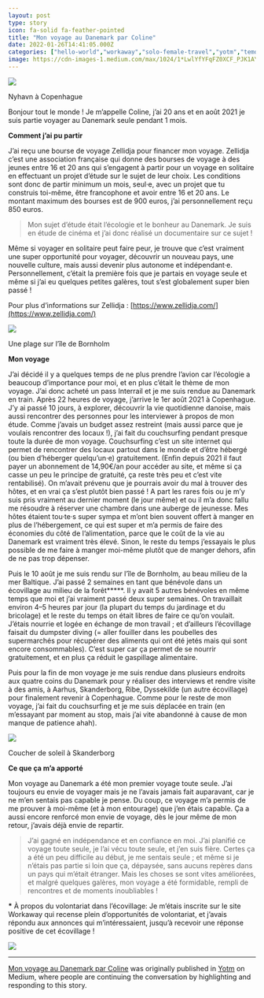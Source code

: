 ```yaml
---
layout: post
type: story
icon: fa-solid fa-feather-pointed
title: "Mon voyage au Danemark par Coline"
date: 2022-01-26T14:41:05.000Z
categories: ["hello-world","workaway","solo-female-travel","yotm","temoignage"]
image: https://cdn-images-1.medium.com/max/1024/1*LwlYfYFqFZ0XCF_PJK1AYg.jpeg
---
```


![](https://cdn-images-1.medium.com/max/1024/1*LwlYfYFqFZ0XCF_PJK1AYg.jpeg)

Nyhavn à Copenhague

Bonjour tout le monde ! Je m’appelle Coline, j’ai 20 ans et en août 2021 je suis partie voyager au Danemark seule pendant 1 mois.

**Comment j’ai pu partir**

J’ai reçu une bourse de voyage Zellidja pour financer mon voyage. Zellidja c’est une association française qui donne des bourses de voyage à des jeunes entre 16 et 20 ans qui s’engagent à partir pour un voyage en solitaire en effectuant un projet d’étude sur le sujet de leur choix. Les conditions sont donc de partir minimum un mois, seul·e, avec un projet que tu construis toi-même, être francophone et avoir entre 16 et 20 ans. Le montant maximum des bourses est de 900 euros, j’ai personnellement reçu 850 euros.

> Mon sujet d’étude était l’écologie et le bonheur au Danemark. Je suis en étude de cinéma et j’ai donc réalisé un documentaire sur ce sujet !

Même si voyager en solitaire peut faire peur, je trouve que c’est vraiment une super opportunité pour voyager, découvrir un nouveau pays, une nouvelle culture, mais aussi devenir plus autonome et indépendant·e. Personnellement, c’était la première fois que je partais en voyage seule et même si j’ai eu quelques petites galères, tout s’est globalement super bien passé !

Pour plus d’informations sur Zellidja : [https://www.zellidja.com/](https://www.zellidja.com/)

![](https://cdn-images-1.medium.com/max/1024/1*NrbWYyNx7Em0bDznhmE5tg.jpeg)

Une plage sur l’île de Bornholm

**Mon voyage**

J’ai décidé il y a quelques temps de ne plus prendre l’avion car l’écologie a beaucoup d’importance pour moi, et en plus c’était le thème de mon voyage. J’ai donc acheté un pass Interrail et je me suis rendue au Danemark en train. Après 22 heures de voyage, j’arrive le 1er août 2021 à Copenhague. J’y ai passé 10 jours, à explorer, découvrir la vie quotidienne danoise, mais aussi rencontrer des personnes pour les interviewer à propos de mon étude. Comme j’avais un budget assez restreint (mais aussi parce que je voulais rencontrer des locaux !), j’ai fait du couchsurfing pendant presque toute la durée de mon voyage. Couchsurfing c’est un site internet qui permet de rencontrer des locaux partout dans le monde et d’être hébergé (ou bien d’héberger quelqu’un·e) gratuitement. (Enfin depuis 2021 il faut payer un abonnement de 14,90€/an pour accéder au site, et même si ça casse un peu le principe de gratuité, ça reste très peu et c’est vite rentabilisé). On m’avait prévenu que je pourrais avoir du mal à trouver des hôtes, et en vrai ça s’est plutôt bien passé ! A part les rares fois ou je m’y suis pris vraiment au dernier moment (le jour même) et ou il m’a donc fallu me résoudre à réserver une chambre dans une auberge de jeunesse. Mes hôtes étaient tou·te·s super sympa et m’ont bien souvent offert à manger en plus de l’hébergement, ce qui est super et m’a permis de faire des économies du côté de l’alimentation, parce que le coût de la vie au Danemark est vraiment très élevé. Sinon, le reste du temps j’essayais le plus possible de me faire à manger moi-même plutôt que de manger dehors, afin de ne pas trop dépenser.

Puis le 10 août je me suis rendu sur l’île de Bornholm, au beau milieu de la mer Baltique. J’ai passé 2 semaines en tant que bénévole dans un écovillage au milieu de la forêt**\***. Il y avait 5 autres bénévoles en même temps que moi et j’ai vraiment passé deux super semaines. On travaillait environ 4–5 heures par jour (la plupart du temps du jardinage et du bricolage) et le reste du temps on était libres de faire ce qu’on voulait. J’étais nourrie et logée en échange de mon travail ; et d’ailleurs l’écovillage faisait du dumpster diving (= aller fouiller dans les poubelles des supermarchés pour récupérer des aliments qui ont été jetés mais qui sont encore consommables). C’est super car ça permet de se nourrir gratuitement, et en plus ça réduit le gaspillage alimentaire.

Puis pour la fin de mon voyage je me suis rendue dans plusieurs endroits aux quatre coins du Danemark pour y réaliser des interviews et rendre visite à des amis, à Aarhus, Skanderborg, Ribe, Dyssekilde (un autre écovillage) pour finalement revenir à Copenhague. Comme pour le reste de mon voyage, j’ai fait du couchsurfing et je me suis déplacée en train (en m’essayant par moment au stop, mais j’ai vite abandonné à cause de mon manque de patience ahah).

![](https://cdn-images-1.medium.com/max/1024/1*QHJAjpqPSnmLWH23-5zE7w.jpeg)

Coucher de soleil à Skanderborg

**Ce que ça m’a apporté**

Mon voyage au Danemark a été mon premier voyage toute seule. J’ai toujours eu envie de voyager mais je ne l’avais jamais fait auparavant, car je ne m’en sentais pas capable je pense. Du coup, ce voyage m’a permis de me prouver à moi-même (et à mon entourage) que j’en étais capable. Ça a aussi encore renforcé mon envie de voyage, dès le jour même de mon retour, j’avais déjà envie de repartir.

> J’ai gagné en indépendance et en confiance en moi. J’ai planifié ce voyage toute seule, je l’ai vécu toute seule, et j’en suis fière. Certes ça a été un peu difficile au début, je me sentais seule ; et même si je n’étais pas partie si loin que ça, dépaysée, sans aucuns repères dans un pays qui m’était étranger. Mais les choses se sont vites améliorées, et malgré quelques galères, mon voyage a été formidable, rempli de rencontres et de moments inoubliables !

**\*** À propos du volontariat dans l’écovillage: Je m’étais inscrite sur le site Workaway qui recense plein d’opportunités de volontariat, et j’avais répondu aux annonces qui m’intéressaient, jusqu’à recevoir une réponse positive de cet écovillage !

![](https://medium.com/_/stat?event=post.clientViewed&referrerSource=full_rss&postId=a62ca3b1f0dd)

* * *

[Mon voyage au Danemark par Coline](https://medium.com/yotm/mon-voyage-au-danemark-par-coline-a62ca3b1f0dd) was originally published in [Yotm](https://medium.com/yotm) on Medium, where people are continuing the conversation by highlighting and responding to this story.